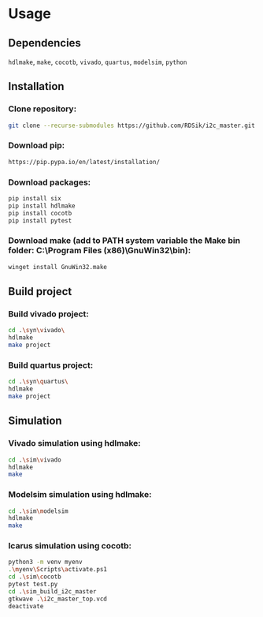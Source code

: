 # Usage

## Dependencies 

`hdlmake`, `make`, `cocotb`, `vivado`, `quartus`, `modelsim`, `python`

## Installation

### Clone repository:
```bash
git clone --recurse-submodules https://github.com/RDSik/i2c_master.git
```

### Download pip:
```bash
https://pip.pypa.io/en/latest/installation/
```

### Download packages:
```bash
pip install six
pip install hdlmake
pip install cocotb
pip install pytest
```

### Download make (add to PATH system variable the Make bin folder: C:\Program Files (x86)\GnuWin32\bin):
```bash
winget install GnuWin32.make
```

## Build project

### Build vivado project:
```bash
cd .\syn\vivado\
hdlmake
make project
```

### Build quartus project:
```bash
cd .\syn\quartus\
hdlmake
make project
```

## Simulation

### Vivado simulation using hdlmake:
```bash
cd .\sim\vivado
hdlmake
make
```

### Modelsim simulation using hdlmake:
```bash
cd .\sim\modelsim
hdlmake
make
```

### Icarus simulation using cocotb:
```bash
python3 -m venv myenv
.\myenv\Scripts\activate.ps1
cd .\sim\cocotb
pytest test.py
cd .\sim_build_i2c_master
gtkwave .\i2c_master_top.vcd
deactivate
```
